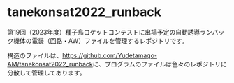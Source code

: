 # tanekonsat2022_runback

第19回（2023年度）種子島ロケットコンテストに出場予定の自動誘導ランバック機体の電装（回路・AW）ファイルを管理するレポジトリです。

構造のファイルは、<https://github.com/Yudetamago-AM/tanekonsat2022_runback>に、プログラムのファイルは色々のレポジトリに分散して管理してあります。
